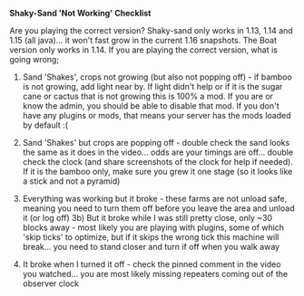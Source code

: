 **Shaky-Sand 'Not Working' Checklist**

Are you playing the correct version? Shaky-sand only works in 1.13, 1.14 and 1.15 (all java)... it won't fast grow in the current 1.16 snapshots. The Boat version only works in 1.14. If you are playing the correct version, what is going wrong;

1) Sand 'Shakes', crops not growing (but also not popping off) - if bamboo is not growing, add light near by. If light didn't help or if it is the sugar cane or cactus that is not growing this is 100% a mod. If you are or know the admin, you should be able to disable that mod. If you don't have any plugins or mods, that means your server has the mods loaded by default :(

2) Sand 'Shakes' but crops are popping off - double check the sand looks the same as it does in the video... odds are your timings are off... double check the clock (and share screenshots of the clock for help if needed). If it is the bamboo only, make sure you grew it one stage (so it looks like a stick and not a pyramid)

3) Everything was working but it broke - these farms are not unload safe, meaning you need to turn them off before you leave the area and unload it (or log off)
3b) But it broke while I was still pretty close, only ~30 blocks away - most likely you are playing with plugins, some of which 'skip ticks' to optimize, but if it skips the wrong tick this machine will break... you need to stand closer and turn if off when you walk away

4) It broke when I turned it off - check the pinned comment in the video you watched... you are most likely missing repeaters coming out of the observer clock